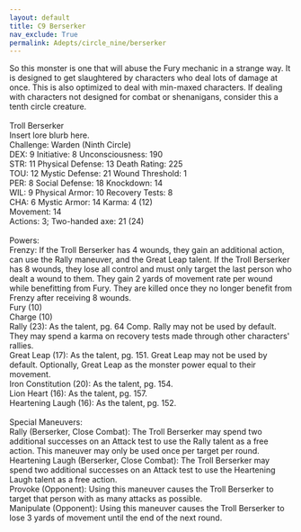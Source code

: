 ```yaml
---
layout: default
title: C9 Berserker
nav_exclude: True
permalink: Adepts/circle_nine/berserker
---
```


So this monster is one that will abuse the Fury mechanic in a strange way. It is designed to get slaughtered by characters who deal lots of damage at once. This is also optimized to deal with min-maxed characters. If dealing with characters not designed for combat or shenanigans, consider this a tenth circle creature.
<br>
<br>
Troll Berserker
<br>
Insert lore blurb here.
<br>
Challenge: Warden (Ninth Circle)
<br>
DEX: 9 Initiative: 8 Unconsciousness: 190
<br>
STR: 11 Physical Defense: 13 Death Rating: 225
<br>
TOU: 12 Mystic Defense: 21 Wound Threshold: 1
<br>
PER: 8 Social Defense: 18 Knockdown: 14
<br>
WIL: 9 Physical Armor: 10 Recovery Tests: 8
<br>
CHA: 6 Mystic Armor: 14 Karma: 4 (12)
<br>
Movement: 14
<br>
Actions: 3; Two-handed axe: 21 (24)
<br>
<br>
Powers:
<br>
Frenzy: If the Troll Berserker has 4 wounds, they gain an additional action, can use the Rally maneuver, and the Great Leap talent. If the Troll Berserker has 8 wounds, they lose all control and must only target the last person who dealt a wound to them. They gain 2 yards of movement rate per wound while benefitting from Fury. They are killed once they no longer benefit from Frenzy after receiving 8 wounds.
<br>
Fury (10)
<br>
Charge (10)
<br>
Rally (23): As the talent, pg. 64 Comp. Rally may not be used by default. They may spend a karma on recovery tests made through other characters' rallies.
<br>
Great Leap (17): As the talent, pg. 151. Great Leap may not be used by default. Optionally, Great Leap as the monster power equal to their movement.
<br>
Iron Constitution (20): As the talent, pg. 154.
<br>
Lion Heart (16): As the talent, pg. 157.
<br>
Heartening Laugh (16): As the talent, pg. 152.
<br>
<br>
Special Maneuvers:
<br>
Rally (Berserker, Close Combat): The Troll Berserker may spend two additional successes on an Attack test to use the Rally talent as a free action. This maneuver may only be used once per target per round.
<br>
Heartening Laugh (Berserker, Close Combat): The Troll Berserker may spend two additional successes on an Attack test to use the Heartening Laugh talent as a free action.
<br>
Provoke (Opponent): Using this maneuver causes the Troll Berserker to target that person with as many attacks as possible.
<br>
Manipulate (Opponent): Using this maneuver causes the Troll Berserker to lose 3 yards of movement until the end of the next round.
